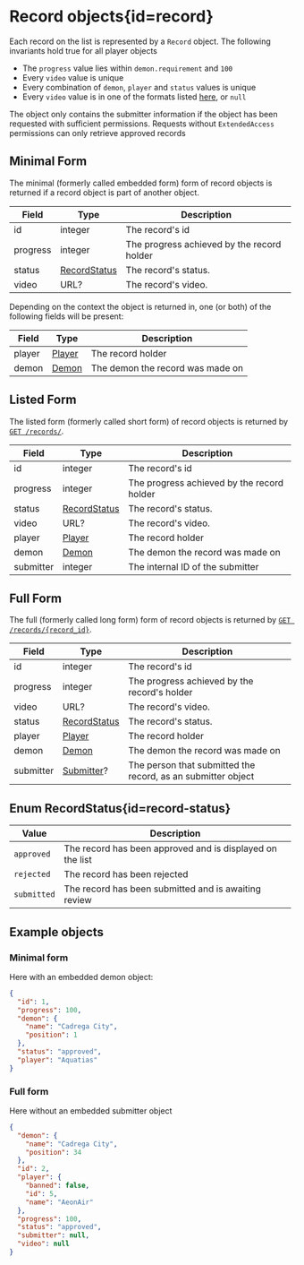 <div class='panel fade js-scroll-anim' data-anim='fade'>

# Record objects{id=record}

Each record on the list is represented by a `Record` object. The following invariants hold true for all player objects

- The `progress` value lies within `demon.requirement` and `100`
- Every `video` value is unique
- Every combination of `demon`, `player` and `status` values is unique
- Every `video` value is in one of the formats listed [here](/documentation/#video), or `null`

The object only contains the submitter information if the object has been requested with sufficient permissions.
Requests without `ExtendedAccess` permissions can only retrieve approved records

## Minimal Form

The minimal (formerly called embedded form) form of record objects is returned if a record object is part of another object. 

| Field    | Type                           | Description                                |
| -------- | ------------------------------ | ------------------------------------------ |
| id       | integer                        | The record's id                            |
| progress | integer                        | The progress achieved by the record holder |
| status   | [RecordStatus](#record-status) | The record's status.                       |
| video    | URL?                           | The record's video.                        |

Depending on the context the object is returned in, one (or both) of the following fields will be present:

| Field  | Type              | Description                      |
| ------ | ----------------- | -------------------------------- |
| player | [Player](#player) | The record holder                |
| demon  | [Demon](#demon)   | The demon the record was made on |

## Listed Form

The listed form (formerly called short form) of record objects is returned by [`GET /records/`](/documentation/records/#get-records). 

| Field    | Type                           | Description                                |
| -------- | ------------------------------ | ------------------------------------------ |
| id       | integer                        | The record's id                            |
| progress | integer                        | The progress achieved by the record holder |
| status   | [RecordStatus](#record-status) | The record's status.                       |
| video    | URL?                           | The record's video.                        |
| player | [Player](#player) | The record holder                |
| demon  | [Demon](#demon)   | The demon the record was made on |
| submitter | integer | The internal ID of the submitter|

## Full Form

The full (formerly called long form) form of record objects is returned by [`GET /records/{record_id}`](/documentation/records/#record-retrieval).

| Field     | Type                           | Description                                             |
| --------- | ------------------------------ | ------------------------------------------------------- |
| id        | integer                        | The record's id                                         |
| progress  | integer                        | The progress achieved by the record's holder            |
| video     | URL?                           | The record's video.                                     |
| status    | [RecordStatus](#record-status) | The record's status.                                    |
| player    | [Player](#player)              | The record holder                                       |
| demon     | [Demon](#demon)                | The demon the record was made on                        |
| submitter | [Submitter](#submitter)?       | The person that submitted the record, as an submitter object |

## Enum RecordStatus{id=record-status}

| Value       | Description                                               |
| ----------- | --------------------------------------------------------- |
| `approved`  | The record has been approved and is displayed on the list |
| `rejected`  | The record has been rejected                              |
| `submitted` | The record has been submitted and is awaiting review      |

## Example objects

### Minimal form

Here with an embedded demon object:

```json
{
  "id": 1,
  "progress": 100,
  "demon": {
    "name": "Cadrega City", 
    "position": 1
  },
  "status": "approved",
  "player": "Aquatias"
}
```

### Full form

Here without an embedded submitter object

```json
{
  "demon": {
    "name": "Cadrega City",
    "position": 34
  },
  "id": 2,
  "player": {
    "banned": false,
    "id": 5,
    "name": "AeonAir"
  },
  "progress": 100,
  "status": "approved",
  "submitter": null,
  "video": null
}
```

</div>
